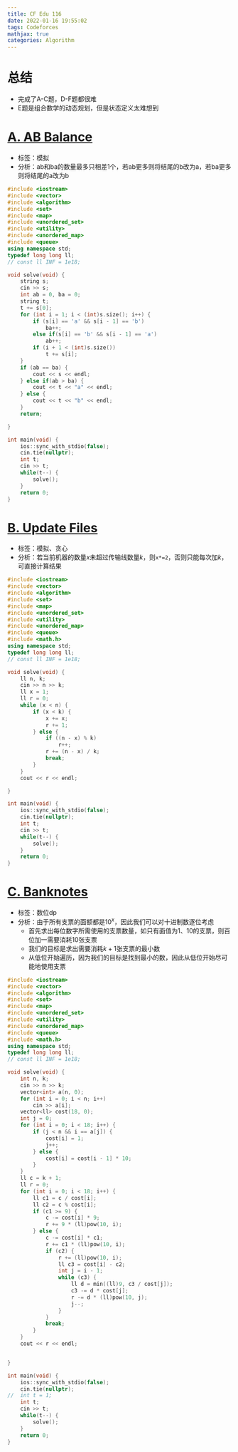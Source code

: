 ```yaml
---
title: CF Edu 116
date: 2022-01-16 19:55:02
tags: Codeforces
mathjax: true
categories: Algorithm
---
```


# 总结

- 完成了A-C题，D-F题都很难
- E题是组合数学的动态规划，但是状态定义太难想到

# [A. AB Balance](https://codeforces.com/contest/1606/problem/A)

- 标签：模拟
- 分析：ab和ba的数量最多只相差1个，若ab更多则将结尾的b改为a，若ba更多则将结尾的a改为b

```c++
#include <iostream>
#include <vector>
#include <algorithm>
#include <set>
#include <map>
#include <unordered_set>
#include <utility>
#include <unordered_map>
#include <queue>
using namespace std;
typedef long long ll;
// const ll INF = 1e18;

void solve(void) {
	string s;
	cin >> s;
	int ab = 0, ba = 0;
	string t;
	t += s[0];
	for (int i = 1; i < (int)s.size(); i++) {
		if (s[i] == 'a' && s[i - 1] == 'b')
			ba++;
		else if(s[i] == 'b' && s[i - 1] == 'a')
			ab++;
		if (i + 1 < (int)s.size())
			t += s[i];
	}
	if (ab == ba) {
		cout << s << endl;
	} else if(ab > ba) {
		cout << t << "a" << endl;
	} else {
		cout << t << "b" << endl;
	}
	return;

}

int main(void) {
	ios::sync_with_stdio(false);
  	cin.tie(nullptr);
    int t;
	cin >> t;
	while(t--) {
		solve();
	}
	return 0;
}
```

<!--more-->



# [B. Update Files](https://codeforces.com/contest/1606/problem/B)

- 标签：模拟、贪心
- 分析：若当前机器的数量$x$未超过传输线数量$k$，则`x*=2`，否则只能每次加$k$，可直接计算结果

```c++
#include <iostream>
#include <vector>
#include <algorithm>
#include <set>
#include <map>
#include <unordered_set>
#include <utility>
#include <unordered_map>
#include <queue>
#include <math.h>
using namespace std;
typedef long long ll;
// const ll INF = 1e18;

void solve(void) {
	ll n, k;
	cin >> n >> k;
	ll x = 1;
	ll r = 0;
	while (x < n) {
		if (x < k) {
			x += x;
			r += 1;
		} else {
		    if ((n - x) % k)
		        r++;
			r += (n - x) / k;
			break;
		}
	}
	cout << r << endl;

}

int main(void) {
	ios::sync_with_stdio(false);
  	cin.tie(nullptr);
    int t;
	cin >> t;
	while(t--) {
		solve();
	}
	return 0;
}
```





# [C. Banknotes](https://codeforces.com/contest/1606/problem/C)

- 标签：数位dp
- 分析：由于所有支票的面额都是$10^x$，因此我们可以对十进制数逐位考虑
  - 首先求出每位数字所需使用的支票数量，如只有面值为1、10的支票，则百位加一需要消耗10张支票
  - 我们的目标是求出需要消耗$k+1$张支票的最小数
  - 从低位开始遍历，因为我们的目标是找到最小的数，因此从低位开始尽可能地使用支票

```c++
#include <iostream>
#include <vector>
#include <algorithm>
#include <set>
#include <map>
#include <unordered_set>
#include <utility>
#include <unordered_map>
#include <queue>
#include <math.h>
using namespace std;
typedef long long ll;
// const ll INF = 1e18;

void solve(void) {
	int n, k;
	cin >> n >> k;
	vector<int> a(n, 0);
	for (int i = 0; i < n; i++)
		cin >> a[i];
	vector<ll> cost(18, 0);
	int j = 0;
	for (int i = 0; i < 18; i++) {
		if (j < n && i == a[j]) {
			cost[i] = 1;
			j++;
		} else {
			cost[i] = cost[i - 1] * 10;
		}
	}
	ll c = k + 1;	
	ll r = 0;
	for (int i = 0; i < 18; i++) {
		ll c1 = c / cost[i];
		ll c2 = c % cost[i];
		if (c1 >= 9) {
			c -= cost[i] * 9;
			r += 9 * (ll)pow(10, i);
		} else {
			c -= cost[i] * c1;
			r += c1 * (ll)pow(10, i);
			if (c2) {
				r += (ll)pow(10, i);
				ll c3 = cost[i] - c2;
				int j = i - 1;
				while (c3) {
					ll d = min((ll)9, c3 / cost[j]);
					c3 -= d * cost[j];
					r -= d * (ll)pow(10, j);
					j--;
				}
			}
			break;
		}
	}
	cout << r << endl;


}

int main(void) {
	ios::sync_with_stdio(false);
  	cin.tie(nullptr);
// 	int t = 1;
    int t;
	cin >> t;
	while(t--) {
		solve();
	}
	return 0;
}
```

